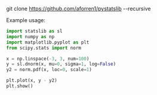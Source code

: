 git clone https://github.com/aforren1/pystatslib --recursive

Example usage:

```python
import statslib as sl
import numpy as np
import matplotlib.pyplot as plt
from scipy.stats import norm

x = np.linspace(-3, 3, num=100)
y = sl.dnorm(x, mu=0, sigma=1, log=False)
y2 = norm.pdf(x, loc=0, scale=1)

plt.plot(x, y - y2)
plt.show()
```
